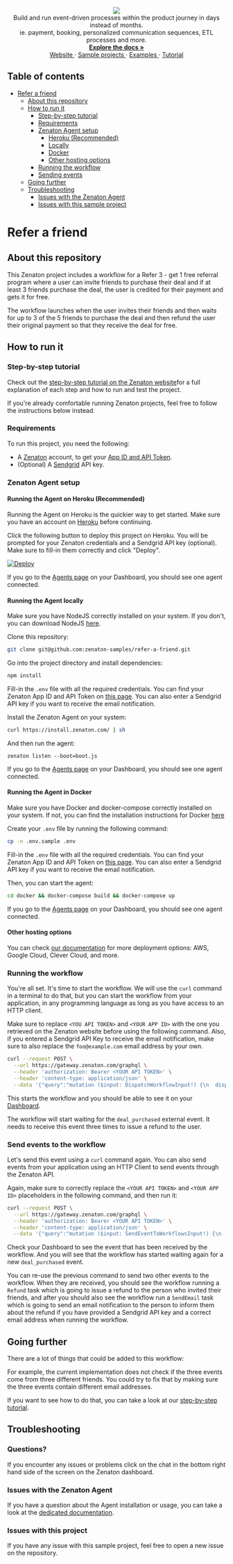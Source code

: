 <p align="center">
  <a href="https://zenaton.com" target="_blank">
    <img src="https://user-images.githubusercontent.com/36400935/58254828-e5176880-7d6b-11e9-9094-3f46d91faeee.png" target="_blank" />
  </a><br>
  Build and run event-driven processes within the product journey in days instead of months.<br>
ie. payment, booking, personalized communication sequences, ETL processes and more.<br>
  <a href="https://docs.zenaton.com" target="_blank">
    <strong> Explore the docs » </strong>
  </a> <br>
  <a href="https://zenaton.com" target="_blank"> Website </a>
    ·
  <a href="https://github.com/zenaton-samples/" target="_blank"> Sample projects </a>
    ·
  <a href="https://github.com/zenaton/examples-node" target="_blank"> Examples </a>
    ·
  <a href="https://app.zenaton.com/tutorial/node/examples" target="_blank"> Tutorial </a>
</p>

## Table of contents

<!-- START doctoc generated TOC please keep comment here to allow auto update -->
<!-- DON'T EDIT THIS SECTION, INSTEAD RE-RUN doctoc TO UPDATE -->


- [Refer a friend](#refer-a-friend)
  - [About this repository](#about-this-repository)
  - [How to run it](#how-to-run-it)
    - [Step-by-step tutorial](#step-by-step-tutorial)
    - [Requirements](#requirements)
    - [Zenaton Agent setup](#zenaton-agent-setup)
      - [Heroku (Recommended)](#running-the-agent-on-heroku-recommended)
      - [Locally](#running-the-agent-locally)
      - [Docker](#running-the-agent-in-docker)
      - [Other hosting options](#other-hosting-options)
    - [Running the workflow](#running-the-workflow)
    - [Sending events](#sending-external-events)
  - [Going further](#going-further)
  - [Troubleshooting](#troubleshooting)
    - [Issues with the Zenaton Agent](#issues-with-the-zenaton-agent)
    - [Issues with this sample project](#issues-with-this-sample-project)

<!-- END doctoc generated TOC please keep comment here to allow auto update -->

# Refer a friend

## About this repository

This Zenaton project includes a workflow for a Refer 3 - get 1 free referral program where a user can invite friends to purchase their  deal and if at least 3 friends purchase the deal, the user is credited for their payment and gets it for free. 

The workflow launches when the user invites their friends and then waits for up to 3 of the 5 friends to purchase the deal and then refund the user their original payment so that they receive the deal for free.

## How to run it

### Step-by-step tutorial

Check out the [step-by-step tutorial on the Zenaton website](https://zenaton.com/workflows-examples/projects/tutorial-refer-friend)for a full explanation of each step and how to run and test the project.

If you're already comfortable running Zenaton projects, feel free to follow the instructions below instead.

### Requirements

To run this project, you need the following:

- A [Zenaton](https://zenaton.com/register) account, to get your [App ID and API Token](https://app.zenaton.com/api).
- (Optional) A [Sendgrid](https://sendgrid.com/) API key.

### Zenaton Agent setup

#### Running the Agent on Heroku (Recommended)

Running the Agent on Heroku is the quickier way to get started. Make sure you have an account on [Heroku](https://www.heroku.com/) before continuing.

Click the following button to deploy this project on Heroku. You will be prompted for your Zenaton credentials and a Sendgrid API key (optional).
Make sure to fill-in them correctly and click "Deploy".

[![Deploy](https://www.herokucdn.com/deploy/button.svg)](https://heroku.com/deploy)

If you go to the [Agents page](https://app.zenaton.com/agents) on your Dashboard, you should see one agent connected.

#### Running the Agent locally

Make sure you have NodeJS correctly installed on your system. If you don't, you can download
NodeJS [here](https://nodejs.org/en/download/).

Clone this repository:

```sh
git clone git@github.com:zenaton-samples/refer-a-friend.git
```

Go into the project directory and install dependencies:

```sh
npm install
```

Fill-in the `.env` file with all the required credentials. You can find your Zenaton App ID and API Token on [this page](https://app.zenaton.com/api).
You can also enter a Sendgrid API key if you want to receive the email notification.

Install the Zenaton Agent on your system:

```sh
curl https://install.zenaton.com/ | sh
```

And then run the agent:

```
zenaton listen --boot=boot.js
```

If you go to the [Agents page](https://app.zenaton.com/agents) on your Dashboard, you should see one agent connected.

#### Running the Agent in Docker

Make sure you have Docker and docker-compose correctly installed on your system.
If not, you can find the installation instructions for Docker [here](https://docs.docker.com/install/)

Create your `.env` file by running the following command:

```sh
cp -n .env.sample .env
```

Fill-in the `.env` file with all the required credentials. You can find your Zenaton App ID and API Token on [this page](https://app.zenaton.com/api).
You can also enter a Sendgrid API key if you want to receive the email notification.

Then, you can start the agent:

```sh
cd docker && docker-compose build && docker-compose up
```

If you go to the [Agents page](https://app.zenaton.com/agents) on your Dashboard, you should see one agent connected.

#### Other hosting options

You can check [our documentation](https://docs.zenaton.com/going-to-production/) for more deployment options: AWS, Google Cloud, Clever Cloud, and more.

### Running the workflow

You're all set. It's time to start the workflow. We will use the `curl` command in a terminal to do that,
but you can start the workflow from your application, in any programming language as long as
you have access to an HTTP client.

Make sure to replace `<YOU API TOKEN>` and `<YOUR APP ID>` with the one you retrieved on the Zenaton website before using the following command.
Also, if you entered a Sendgrid API Key to receive the email notification, make sure to also replace the `foo@example.com` email
address by your own.

```sh
curl --request POST \
  --url https://gateway.zenaton.com/graphql \
  --header 'authorization: Bearer <YOUR API TOKEN>' \
  --header 'content-type: application/json' \
  --data '{"query":"mutation ($input: DispatchWorkflowInput!) {\n  dispatchWorkflow(input: $input) {\n    id\n  }\n}\n","variables":{"input":{"appId":"<YOUR APP ID>","environment":"dev","name":"ReferAFriend","input":"[{\"id\": 123,\"email\": \"foo@example.com\",\"deal\": \"awesome cheese cake\"}]","tag":"123","version":null}}}'
```

This starts the workflow and you should be able to see it on your [Dashboard](https://app.zenaton.com/workflows).

The workflow will start waiting for the `deal_purchased` external event. It needs to receive this event three times
to issue a refund to the user.

### Send events to the workflow

Let's send this event using a `curl` command again. You can also send events from your application
using an HTTP Client to send events through the Zenaton API.

Again, make sure to correctly replace the `<YOUR API TOKEN>` and `<YOUR APP ID>` placeholders in the following command, and then run it:

```sh
curl --request POST \
  --url https://gateway.zenaton.com/graphql \
  --header 'authorization: Bearer <YOUR API TOKEN>' \
  --header 'content-type: application/json' \
  --data '{"query":"mutation ($input: SendEventToWorkflowsInput!) {\n  sendEventToWorkflows(input: $input) {\n    status\n  }\n}\n","variables":{"input":{"appId":"<YOUR APP ID>","environment":"dev","name":"deal_purchased","data":"[{\"deal_name\": \"awesome cheese cake\",\"email\": \"friend_1@example.com\"}]","selector":{"name":"ReferAFriend","tag":"123"}}}}'
```

Check your Dashboard to see the event that has been received by the workflow. And you will see that the workflow has started
waiting again for a new `deal_purchased` event.

You can re-use the previous command to send two other events to the workflow. When they are received,
you should see the workflow running a `Refund` task which is going to issue a refund to the person who invited
their friends, and after you should also see the workflow run a `SendEmail` task which is going
to send an email notification to the person to inform them about the refund if you have provided a Sendgrid API key
and a correct email address when running the workflow.

## Going further

There are a lot of things that could be added to this workflow:

For example, the current implementation does not check if the three events come from three different friends.
You could try to fix that by making sure the three events contain different email addresses.

If you want to see how to do that, you can take a look at our [step-by-step tutorial](https://zenaton.com/workflows-examples/projects/tutorial-refer-friend).

## Troubleshooting

### Questions? 

If you encounter any issues or problems click on the chat in the bottom right hand side of the screen on the Zenaton dashboard.

### Issues with the Zenaton Agent

If you have a question about the Agent installation or usage, you can take a look at the [dedicated documentation](https://docs.zenaton.com/agent/installation/).


### Issues with this project

If you have any issue with this sample project, feel free to open a new issue on the repository.
